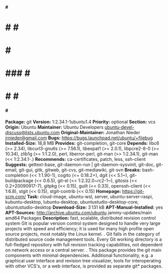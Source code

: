                
 ####  # ##### 
#    # #   #   
#      #   #   
#  ### #   #   
#    # #   #   
 ####  #   #   
               
**Package:** git 
**Version:** 1:2.34.1-1ubuntu1.4 
**Priority:** optional 
**Section:** vcs 
**Origin:** Ubuntu 
**Maintainer:** Ubuntu Developers <ubuntu-devel-discuss@lists.ubuntu.com> 
**Original-Maintainer:** Jonathan Nieder <jrnieder@gmail.com> 
**Bugs:** https://bugs.launchpad.net/ubuntu/+filebug 
**Installed-Size:** 18,8 MB 
**Provides:** git-completion, git-core 
**Depends:** libc6 (>= 2.34), libcurl3-gnutls (>= 7.56.1), libexpat1 (>= 2.0.1), libpcre2-8-0 (>= 10.34), zlib1g (>= 1:1.2.0), perl, liberror-perl, git-man (>> 1:2.34.1), git-man (<< 1:2.34.1-.) 
**Recommends:** ca-certificates, patch, less, ssh-client 
**Suggests:** gettext-base, git-daemon-run | git-daemon-sysvinit, git-doc, git-email, git-gui, gitk, gitweb, git-cvs, git-mediawiki, git-svn 
**Breaks:** bash-completion (<< 1:1.90-1), cogito (<= 0.18.2+), dgit (<< 5.1~), git-buildpackage (<< 0.6.5), git-el (<< 1:2.32.0~rc2-1~), gitosis (<< 0.2+20090917-7), gitpkg (<< 0.15), guilt (<< 0.33), openssh-client (<< 1:6.8), stgit (<< 0.15), stgit-contrib (<< 0.15) 
**Homepage:** https://git-scm.com/ 
**Task:** cloud-image, ubuntu-wsl, server, ubuntu-server-raspi, kubuntu-desktop, lubuntu-desktop, ubuntustudio-desktop-core, ubuntustudio-desktop 
**Download-Size:** 3 131 kB 
**APT-Manual-Installed:** yes 
**APT-Sources:** http://archive.ubuntu.com/ubuntu jammy-updates/main amd64 Packages 
**Description:** fast, scalable, distributed revision control system 
 Git is popular version control system designed to handle very large 
 projects with speed and efficiency; it is used for many high profile 
 open source projects, most notably the Linux kernel. 
 . 
 Git falls in the category of distributed source code management tools. 
 Every Git working directory is a full-fledged repository with full 
 revision tracking capabilities, not dependent on network access or a 
 central server. 
 . 
 This package provides the git main components with minimal dependencies. 
 Additional functionality, e.g. a graphical user interface and revision 
 tree visualizer, tools for interoperating with other VCS's, or a web 
 interface, is provided as separate git* packages. 
 
